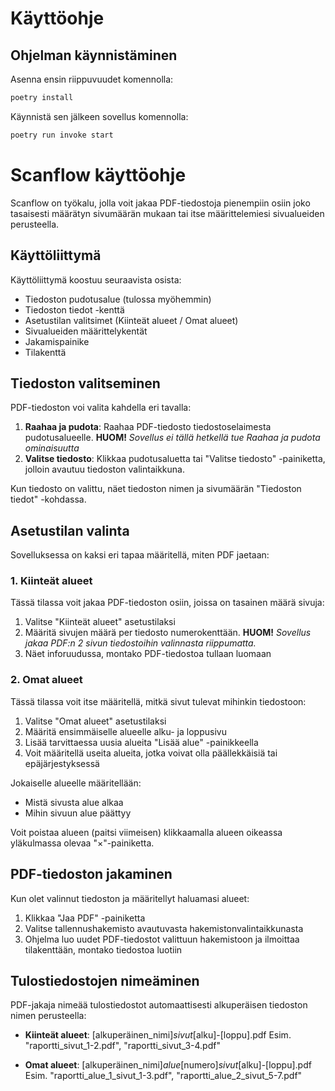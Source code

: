 # Käyttöohje

## Ohjelman käynnistäminen

Asenna ensin riippuvuudet komennolla:

```bash
poetry install
```

Käynnistä sen jälkeen sovellus komennolla:

```bash
poetry run invoke start
```

# Scanflow käyttöohje

Scanflow on työkalu, jolla voit jakaa PDF-tiedostoja pienempiin osiin joko tasaisesti määrätyn sivumäärän mukaan tai itse määrittelemiesi sivualueiden perusteella.

## Käyttöliittymä

Käyttöliittymä koostuu seuraavista osista:
- Tiedoston pudotusalue (tulossa myöhemmin)
- Tiedoston tiedot -kenttä
- Asetustilan valitsimet (Kiinteät alueet / Omat alueet)
- Sivualueiden määrittelykentät
- Jakamispainike
- Tilakenttä

## Tiedoston valitseminen

PDF-tiedoston voi valita kahdella eri tavalla:
1. **Raahaa ja pudota**: Raahaa PDF-tiedosto tiedostoselaimesta pudotusalueelle. **HUOM!** *Sovellus ei tällä hetkellä tue Raahaa ja pudota ominaisuutta*
2. **Valitse tiedosto**: Klikkaa pudotusaluetta tai "Valitse tiedosto" -painiketta, jolloin avautuu tiedoston valintaikkuna.

Kun tiedosto on valittu, näet tiedoston nimen ja sivumäärän "Tiedoston tiedot" -kohdassa.

## Asetustilan valinta

Sovelluksessa on kaksi eri tapaa määritellä, miten PDF jaetaan:

### 1. Kiinteät alueet

Tässä tilassa voit jakaa PDF-tiedoston osiin, joissa on tasainen määrä sivuja:

1. Valitse "Kiinteät alueet" asetustilaksi
2. Määritä sivujen määrä per tiedosto numerokenttään. **HUOM!**  *Sovellus jakaa PDF:n 2 sivun tiedostoihin valinnasta riippumatta.*
3. Näet inforuudussa, montako PDF-tiedostoa tullaan luomaan


### 2. Omat alueet

Tässä tilassa voit itse määritellä, mitkä sivut tulevat mihinkin tiedostoon:

1. Valitse "Omat alueet" asetustilaksi
2. Määritä ensimmäiselle alueelle alku- ja loppusivu
3. Lisää tarvittaessa uusia alueita "Lisää alue" -painikkeella
4. Voit määritellä useita alueita, jotka voivat olla päällekkäisiä tai epäjärjestyksessä

Jokaiselle alueelle määritellään:
- Mistä sivusta alue alkaa
- Mihin sivuun alue päättyy

Voit poistaa alueen (paitsi viimeisen) klikkaamalla alueen oikeassa yläkulmassa olevaa "×"-painiketta.

## PDF-tiedoston jakaminen

Kun olet valinnut tiedoston ja määritellyt haluamasi alueet:

1. Klikkaa "Jaa PDF" -painiketta
2. Valitse tallennushakemisto avautuvasta hakemistonvalintaikkunasta
3. Ohjelma luo uudet PDF-tiedostot valittuun hakemistoon ja ilmoittaa tilakenttään, montako tiedostoa luotiin

## Tulostiedostojen nimeäminen

PDF-jakaja nimeää tulostiedostot automaattisesti alkuperäisen tiedoston nimen perusteella:

- **Kiinteät alueet**: [alkuperäinen_nimi]_sivut_[alku]-[loppu].pdf
  Esim. "raportti_sivut_1-2.pdf", "raportti_sivut_3-4.pdf"

- **Omat alueet**: [alkuperäinen_nimi]_alue_[numero]_sivut_[alku]-[loppu].pdf
  Esim. "raportti_alue_1_sivut_1-3.pdf", "raportti_alue_2_sivut_5-7.pdf"